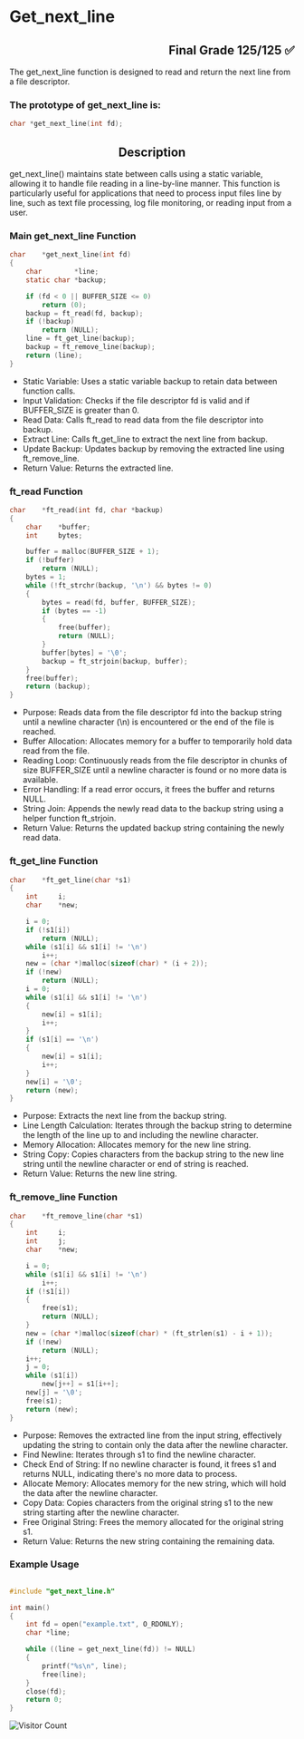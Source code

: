 <h1>Get_next_line</h1> <h2 align='right'>Final Grade 125/125 ✅ </h2>

The get_next_line function is designed to read and return the next line from a file descriptor. 

<h3>The prototype of get_next_line is:</h3>

```c
char *get_next_line(int fd);
```

<h2 align="center"> Description </h2>

get_next_line() maintains state between calls using a static variable, allowing it to handle file reading in a line-by-line manner. This function is particularly useful for applications that need to process input files line by line, such as text file processing, log file monitoring, or reading input from a user.

<h3>Main get_next_line Function</h3>

```c
char	*get_next_line(int fd)
{
	char		*line;
	static char	*backup;

	if (fd < 0 || BUFFER_SIZE <= 0)
		return (0);
	backup = ft_read(fd, backup);
	if (!backup)
		return (NULL);
	line = ft_get_line(backup);
	backup = ft_remove_line(backup);
	return (line);
}

```

- Static Variable: Uses a static variable backup to retain data between function calls.
- Input Validation: Checks if the file descriptor fd is valid and if BUFFER_SIZE is greater than 0.
- Read Data: Calls ft_read to read data from the file descriptor into backup.
- Extract Line: Calls ft_get_line to extract the next line from backup.
- Update Backup: Updates backup by removing the extracted line using ft_remove_line.
- Return Value: Returns the extracted line.

<h3>ft_read Function</h3>

```c
char	*ft_read(int fd, char *backup)
{
	char	*buffer;
	int		bytes;

	buffer = malloc(BUFFER_SIZE + 1);
	if (!buffer)
		return (NULL);
	bytes = 1;
	while (!ft_strchr(backup, '\n') && bytes != 0)
	{
		bytes = read(fd, buffer, BUFFER_SIZE);
		if (bytes == -1)
		{
			free(buffer);
			return (NULL);
		}
		buffer[bytes] = '\0';
		backup = ft_strjoin(backup, buffer);
	}
	free(buffer);
	return (backup);
}
```
- Purpose: Reads data from the file descriptor fd into the backup string until a newline character (\n) is encountered or the end of the file is reached.
- Buffer Allocation: Allocates memory for a buffer to temporarily hold data read from the file.
- Reading Loop: Continuously reads from the file descriptor in chunks of size BUFFER_SIZE until a newline character is found or no more data is available.
- Error Handling: If a read error occurs, it frees the buffer and returns NULL.
- String Join: Appends the newly read data to the backup string using a helper function ft_strjoin.
- Return Value: Returns the updated backup string containing the newly read data.

<h3>ft_get_line Function</h3>

```c
char	*ft_get_line(char *s1)
{
	int		i;
	char	*new;

	i = 0;
	if (!s1[i])
		return (NULL);
	while (s1[i] && s1[i] != '\n')
		i++;
	new = (char *)malloc(sizeof(char) * (i + 2));
	if (!new)
		return (NULL);
	i = 0;
	while (s1[i] && s1[i] != '\n')
	{
		new[i] = s1[i];
		i++;
	}
	if (s1[i] == '\n')
	{
		new[i] = s1[i];
		i++;
	}
	new[i] = '\0';
	return (new);
}

```

- Purpose: Extracts the next line from the backup string.
- Line Length Calculation: Iterates through the backup string to determine the length of the line up to and including the newline character.
- Memory Allocation: Allocates memory for the new line string.
- String Copy: Copies characters from the backup string to the new line string until the newline character or end of string is reached.
- Return Value: Returns the new line string.

<h3>ft_remove_line Function</h3>

```c
char	*ft_remove_line(char *s1)
{
	int		i;
	int		j;
	char	*new;

	i = 0;
	while (s1[i] && s1[i] != '\n')
		i++;
	if (!s1[i])
	{
		free(s1);
		return (NULL);
	}
	new = (char *)malloc(sizeof(char) * (ft_strlen(s1) - i + 1));
	if (!new)
		return (NULL);
	i++;
	j = 0;
	while (s1[i])
		new[j++] = s1[i++];
	new[j] = '\0';
	free(s1);
	return (new);
}

```
- Purpose: Removes the extracted line from the input string, effectively updating the string to contain only the data after the newline character.
- Find Newline: Iterates through s1 to find the newline character.
- Check End of String: If no newline character is found, it frees s1 and returns NULL, indicating there's no more data to process.
- Allocate Memory: Allocates memory for the new string, which will hold the data after the newline character.
- Copy Data: Copies characters from the original string s1 to the new string starting after the newline character.
- Free Original String: Frees the memory allocated for the original string s1.
- Return Value: Returns the new string containing the remaining data.

<h3>Example Usage</h3>

```c

#include "get_next_line.h"

int main()
{
    int fd = open("example.txt", O_RDONLY);
    char *line;

    while ((line = get_next_line(fd)) != NULL)
    {
        printf("%s\n", line);
        free(line);
    }
    close(fd);
    return 0;
}

```

![Visitor Count](https://profile-counter.glitch.me/OsemaFadhel/Get_next_line/count.svg) </h4>








































